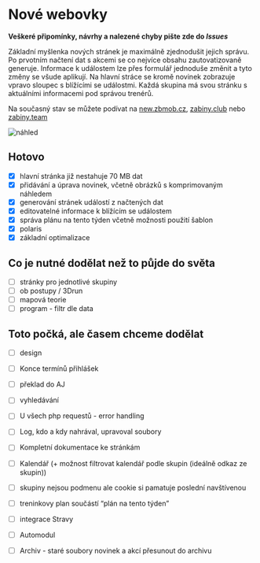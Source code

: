 # Nové webovky
**Veškeré připomínky, návrhy a nalezené chyby pište zde do _Issues_**  

Základní myšlenka nových stránek je maximálně zjednodušit jejich správu. Po prvotním načtení dat s akcemi se co nejvíce obsahu zautovatizovaně generuje. Informace k událostem lze přes formulář jednoduše změnit a tyto změny se všude aplikují. Na hlavní stráce se kromě novinek zobrazuje vpravo sloupec s blížícími se událostmi. Každá skupina má svou stránku s aktuálními informacemi pod správou trenérů.

Na současný stav se můžete podívat na [new.zbmob.cz](https://new.zbmob.cz), [zabiny.club](https://zabiny.club) nebo [zabiny.team](https://zabiny.team)  

![náhled](https://zabiny.club/zabiny.png)

## Hotovo
- [x] hlavní stránka již nestahuje 70 MB dat
- [x] přidávání a úprava novinek, včetně obrázků s komprimovaným náhledem
- [x] generování stránek událostí z načtených dat
- [x] editovatelné informace k blížícím se událostem
- [x] správa plánu na tento týden včetně možnosti použití šablon
- [x] polaris
- [x] základní optimalizace
## Co je nutné dodělat než to půjde do světa
- [ ] stránky pro jednotlivé skupiny
- [ ] ob postupy / 3Drun
- [ ] mapová teorie
- [ ] program - filtr dle data
## Toto počká, ale časem chceme dodělat
- [ ] design
- [ ] Konce termínů přihlášek
- [ ] překlad do AJ
- [ ] vyhledávání
- [ ] U všech php requestů - error handling 
- [ ] Log, kdo a kdy nahrával, upravoval soubory 
- [ ] Kompletní dokumentace ke stránkám 
- [ ] Kalendář (+ možnost filtrovat kalendář podle skupin (ideálně odkaz ze skupin))
- [ ] skupiny nejsou podmenu ale cookie si pamatuje poslední navštívenou
- [ ] treninkovy plan součástí “plán na tento týden”
- [ ] integrace Stravy
- [ ] Automodul
- [ ] Archiv - staré soubory novinek a akcí přesunout do archivu




